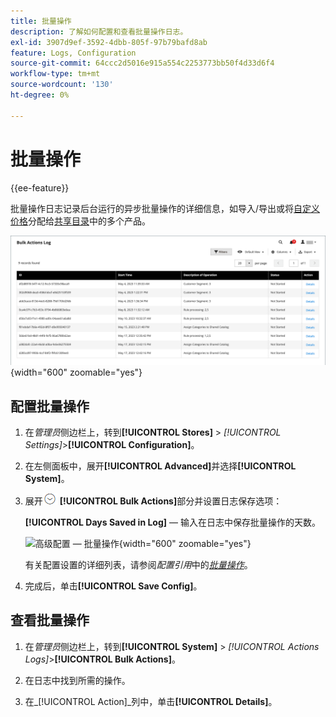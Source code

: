 ```yaml
---
title: 批量操作
description: 了解如何配置和查看批量操作日志。
exl-id: 3907d9ef-3592-4dbb-805f-97b79bafd8ab
feature: Logs, Configuration
source-git-commit: 64ccc2d5016e915a554c2253773bb50f4d33d6f4
workflow-type: tm+mt
source-wordcount: '130'
ht-degree: 0%

---
```


# 批量操作

{{ee-feature}}

批量操作日志记录后台运行的异步批量操作的详细信息，如导入/导出或将[自定义价格](../b2b/catalog-shared-manage.md#update-custom-pricing)分配给[共享目录](../b2b/catalog-shared.md)中的多个产品。

![批量操作日志](./assets/bulk-actions-log.png){width="600" zoomable="yes"}

## 配置批量操作

1. 在&#x200B;_管理员_&#x200B;侧边栏上，转到&#x200B;**[!UICONTROL Stores]** > _[!UICONTROL Settings]_>**[!UICONTROL Configuration]**。

1. 在左侧面板中，展开&#x200B;**[!UICONTROL Advanced]**&#x200B;并选择&#x200B;**[!UICONTROL System]**。

1. 展开![扩展选择器](../assets/icon-display-expand.png) **[!UICONTROL Bulk Actions]**&#x200B;部分并设置日志保存选项：

   **[!UICONTROL Days Saved in Log]** — 输入在日志中保存批量操作的天数。

   ![高级配置 — 批量操作](../configuration-reference/advanced/assets/system-bulk-actions.png){width="600" zoomable="yes"}

   有关配置设置的详细列表，请参阅&#x200B;_配置引用_&#x200B;中的&#x200B;[_批量操作_](../configuration-reference/advanced/system.md)。

1. 完成后，单击&#x200B;**[!UICONTROL Save Config]**。

## 查看批量操作

1. 在&#x200B;_管理员_&#x200B;侧边栏上，转到&#x200B;**[!UICONTROL System]** > _[!UICONTROL Actions Logs]_>**[!UICONTROL Bulk Actions]**。

1. 在日志中找到所需的操作。

1. 在&#x200B;_[!UICONTROL Action]_列中，单击&#x200B;**[!UICONTROL Details]**。
